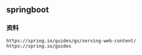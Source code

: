 ## springboot
### **资料**
    https://spring.io/guides/gs/serving-web-content/
    https://spring.io/guides
    
